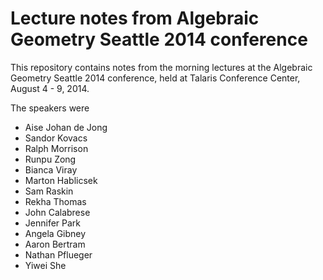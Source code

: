Lecture notes from Algebraic Geometry Seattle 2014 conference
========

This repository contains notes from the morning lectures at the Algebraic Geometry Seattle 2014 conference, held at Talaris Conference Center, August 4 - 9, 2014.

The speakers were

- Aise Johan de Jong
- Sandor Kovacs
- Ralph Morrison
- Runpu Zong
- Bianca Viray
- Marton Hablicsek
- Sam Raskin
- Rekha Thomas
- John Calabrese
- Jennifer Park
- Angela Gibney
- Aaron Bertram
- Nathan Pflueger
- Yiwei She
